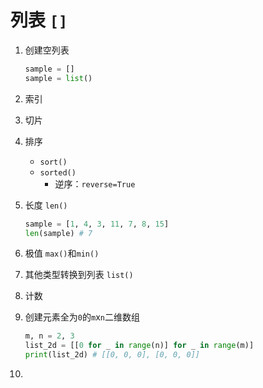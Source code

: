 列表 `[]`
===

1. 创建空列表

    ```python
    sample = []
    sample = list()
    ```

2. 索引

3. 切片

4. 排序

    - `sort()`
    - `sorted()`
      - 逆序：`reverse=True`

5. 长度 `len()`

    ```python
    sample = [1, 4, 3, 11, 7, 8, 15]
    len(sample) # 7
    ```

6. 极值 `max()`和`min()`

7. 其他类型转换到列表 `list()`

8. 计数

9. 创建元素全为`0`的`m`x`n`二维数组

    ```python
    m, n = 2, 3
    list_2d = [[0 for _ in range(n)] for _ in range(m)]
    print(list_2d) # [[0, 0, 0], [0, 0, 0]]
    ```

10. 
